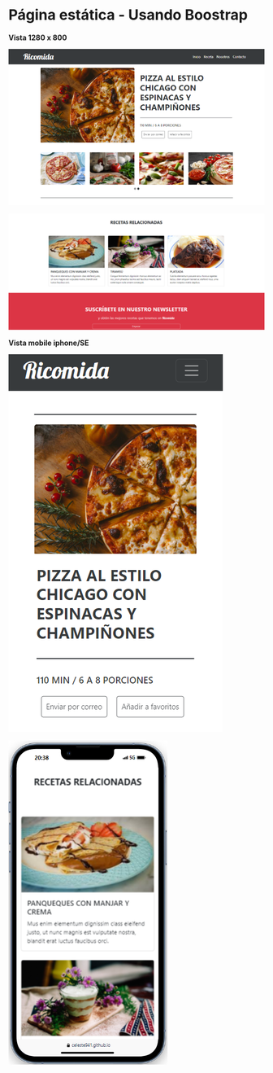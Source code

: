 # Página estática - Usando Boostrap

**Vista 1280 x 800**

![Imagen de la pagina](./assets/img/ricomida-img.png)

![Imagen de la pagina](./assets/img/ricomida-img2.png)

**Vista mobile iphone/SE**

![Imagen de la pagina](./assets/img/ricomida-mobile.png)

![Imagen de la pagina](./assets/img/ricomida-mobile2.png)
